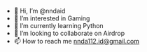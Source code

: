 - 👋 Hi, I’m @nndaid
- 👀 I’m interested in Gaming
- 🌱 I’m currently learning Python
- 💞️ I’m looking to collaborate on Airdrop
- 📫 How to reach me nnda112.id@gmail.com

<!---
nndaid/nndaid is a ✨ special ✨ repository because its `README.md` (this file) appears on your GitHub profile.
You can click the Preview link to take a look at your changes.
--->
